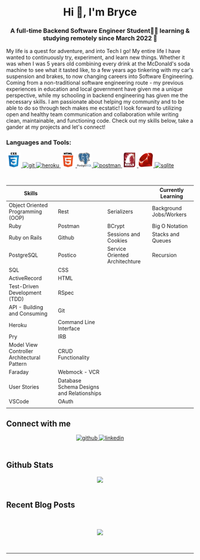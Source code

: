 <h1 align="center">Hi 👋, I'm Bryce</h1>
<h3 align="center">A full-time Backend Software Engineer Student👨‍💻 learning & studying remotely since March 2022 🚀</h3>

<p align="left">
My life is a quest for adventure, and into Tech I go! My entire life I have wanted to continuously try, experiment, and learn new things. Whether it was when I was 5 years old combining every drink at the McDonald's soda machine to see what it tasted like, to a few years ago tinkering with my car's suspension and brakes, to now changing careers into Software Engineering. Coming from a non-traditional software engineering route - my previous experiences in education and local government have given me a unique perspective, while my schooling in backend engineering has given me the necessary skills. I am passionate about helping my community and to be able to do so through tech makes me ecstatic! I look forward to utilizing open and healthy team communication and collaboration while writing clean, maintainable, and functioning code. Check out my skills below, take a gander at my projects and let's connect!
</p>

<h3 align="left">Languages and Tools:</h3>
<p align="left"> <a href="https://www.w3schools.com/css/" target="_blank" rel="noreferrer"> <img src="https://raw.githubusercontent.com/devicons/devicon/master/icons/css3/css3-original-wordmark.svg" alt="css3" width="40" height="40"/> </a> <a href="https://git-scm.com/" target="_blank" rel="noreferrer"> <img src="https://www.vectorlogo.zone/logos/git-scm/git-scm-icon.svg" alt="git" width="40" height="40"/> </a> <a href="https://heroku.com" target="_blank" rel="noreferrer"> <img src="https://www.vectorlogo.zone/logos/heroku/heroku-icon.svg" alt="heroku" width="40" height="40"/> </a> <a href="https://www.w3.org/html/" target="_blank" rel="noreferrer"> <img src="https://raw.githubusercontent.com/devicons/devicon/master/icons/html5/html5-original-wordmark.svg" alt="html5" width="40" height="40"/> </a> <a href="https://www.postgresql.org" target="_blank" rel="noreferrer"> <img src="https://raw.githubusercontent.com/devicons/devicon/master/icons/postgresql/postgresql-original-wordmark.svg" alt="postgresql" width="40" height="40"/> </a> <a href="https://postman.com" target="_blank" rel="noreferrer"> <img src="https://www.vectorlogo.zone/logos/getpostman/getpostman-icon.svg" alt="postman" width="40" height="40"/> </a> <a href="https://rubyonrails.org" target="_blank" rel="noreferrer"> <img src="https://raw.githubusercontent.com/devicons/devicon/master/icons/rails/rails-original-wordmark.svg" alt="rails" width="40" height="40"/> </a> <a href="https://www.ruby-lang.org/en/" target="_blank" rel="noreferrer"> <img src="https://raw.githubusercontent.com/devicons/devicon/master/icons/ruby/ruby-original.svg" alt="ruby" width="40" height="40"/> </a> <a href="https://www.sqlite.org/" target="_blank" rel="noreferrer"> <img src="https://www.vectorlogo.zone/logos/sqlite/sqlite-icon.svg" alt="sqlite" width="40" height="40"/> </a> </p>
<br>

|Skills| | |Currently Learning|
|---|---|---|---|
|Object Oriented Programming (OOP)|Rest|Serializers   |Background Jobs/Workers|
|Ruby|Postman|BCrypt   |Big O Notation|
|Ruby on Rails|Github|Sessions and Cookies   |Stacks and Queues|
|PostgreSQL|Postico|Service Oriented Architechture   |Recursion|
|SQL|CSS|   |
|ActiveRecord|HTML|   |
|Test-Driven Development (TDD)|RSpec|   |
|API - Building and Consuming|Git|   |
|Heroku|Command Line Interface|   |
|Pry|IRB|   |
|Model View Controller Architectural Pattern|CRUD Functionality   |   |
|Faraday|Webmock - VCR|   |
|User Stories| Database Schema Designs and Relationships|   |
|VSCode|OAuth|   |
|   |   |   |


## Connect with me  
<div align="center">
<a href="https://github.com/brycesimonds" target="_blank">
<img src=https://img.shields.io/badge/github-%2324292e.svg?&style=for-the-badge&logo=github&logoColor=white alt=github style="margin-bottom: 5px;" />
</a>
<a href="https://linkedin.com/in/https://www.linkedin.com/in/bryce-simonds" target="_blank">
<img src=https://img.shields.io/badge/linkedin-%231E77B5.svg?&style=for-the-badge&logo=linkedin&logoColor=white alt=linkedin style="margin-bottom: 5px;" />
</a>  
</div>  
  

<br/>  


## Github Stats  
<div align="center"><img src="https://github-readme-stats.vercel.app/api?username=brycesimonds&show_icons=true&count_private=true&hide_border=true" align="center" /></div>  

<br/>  


## Recent Blog Posts  
<!-- BLOG-POST-LIST:START -->  

<!-- BLOG-POST-LIST:END -->  

<br/>  

  

<br/>  

<div align="center">
<img src="https://komarev.com/ghpvc/?username=brycesimonds&&style=flat-square" align="center" />
</div>  
  

<br/>  

<div align="center"></div>
<br />

----
